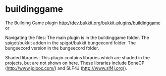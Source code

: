 # buildinggame
The Building Game plugin http://dev.bukkit.org/bukkit-plugins/buildinggame or 

Navigating the files:
  The main plugin is in the buildinggame folder.
  The spigot/bukkit addon in the spigot/bukkit bungeecord folder.
  The bungeecord version in the bungeecord folder.

Shaded libraries:
  This plugin contains libraries which are shaded in the projects, but are not shown on here. These libraries include BoneCP (http://www.jolbox.com/) and SLF4J (http://www.slf4j.org/).
